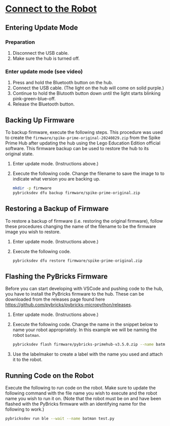 # [Connect to the Robot](../README.md)

## Entering Update Mode

### Preparation

1. Disconnect the USB cable.
1. Make sure the hub is turned off.

### Enter update mode (see video)

1. Press and hold the Bluetooth button on the hub.
1. Connect the USB cable.  (The light on the hub will come on solid purple.)
1. Continue to hold the Blutooth button down until the light starts blinking pink-green-blue-off.
1. Release the Bluetooth button.

## Backing Up Firmware

To backup firmware, execute the following steps.  This procedure was used to create the `firmware/spike-prime-original-20240829.zip` from the Spike Prime Hub after updating the hub using the Lego Education Edition official software.  This firmware backup can be used to restore the hub to its original state.

1. Enter update mode. (Instructions above.)
1. Execute the following code.  Change the filename to save the image to to indicate what version you are backing up.

    ```bash
    mkdir -p firmware
    pybricksdev dfu backup firmware/spike-prime-original.zip
    ```

## Restoring a Backup of Firmware

To restore a backup of firmware (i.e. restoring the original firmware), follow these procedures changing the name of the filename to be the firmware image you wish to restore.

1. Enter update mode. (Instructions above.)
1. Execute the following code.

    ```bash
    pybricksdev dfu restore firmware/spike-prime-original.zip
    ```

## Flashing the PyBricks Firmware

Before you can start developing with VSCode and pushing code to the hub, you have to install the PyBricks firmware to the hub.  These can be downloaded from the releases page found here <https://github.com/pybricks/pybricks-micropython/releases>.

1. Enter update mode. (Instructions above.)
1. Execute the following code.  Change the name in the snippet below to name your robot appropriately.  In this example we will be naming the robot `batman`.

    ```bash
    pybricksdev flash firmware/pybricks-primehub-v3.5.0.zip --name batman
    ```

1. Use the labelmaker to create a label with the name you used and attach it to the robot.

## Running Code on the Robot

Execute the following to run code on the robot.  Make sure to update the following command with the file name you wish to execute and the robot name you wish to run it on.  (Note that the robot must be on and have been flashed with the PyBricks firmware with an identifying name for the following to work.)

```bash
pybricksdev run ble --wait --name batman test.py
